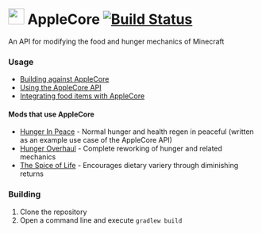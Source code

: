 <img src="http://www.ryanliptak.com/images/applecore.png" width="32" /> AppleCore [![Build Status](https://drone.io/github.com/squeek502/AppleCore/status.png)](https://drone.io/github.com/squeek502/AppleCore/latest)
===========

An API for modifying the food and hunger mechanics of Minecraft

### Usage

* [Building against AppleCore](https://github.com/squeek502/AppleCore/wiki/Building-against-AppleCore)
* [Using the AppleCore API](https://github.com/squeek502/AppleCore/wiki/Using-the-AppleCore-API)
* [Integrating food items with AppleCore](https://github.com/squeek502/AppleCore/wiki/Integrating-food-items-with-AppleCore)

#### Mods that use AppleCore

* [Hunger In Peace](https://github.com/squeek502/HungerInPeace) - Normal hunger and health regen in peaceful (written as an example use case of the AppleCore API)
* [Hunger Overhaul](https://github.com/progwml6/HungerOverhaul) - Complete reworking of hunger and related mechanics
* [The Spice of Life](https://github.com/squeek502/SpiceOfLife/tree/1.7.10) - Encourages dietary variery through diminishing returns

### Building

1. Clone the repository
2. Open a command line and execute ```gradlew build```
